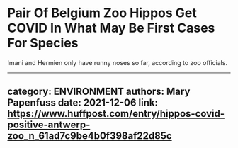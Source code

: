 # Pair Of Belgium Zoo Hippos Get COVID In What May Be First Cases For Species

Imani and Hermien only have runny noses so far, according to zoo officials.

---
category: ENVIRONMENT
authors: Mary Papenfuss
date: 2021-12-06
link: https://www.huffpost.com/entry/hippos-covid-positive-antwerp-zoo_n_61ad7c9be4b0f398af22d85c
---
